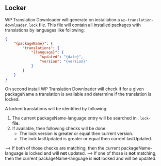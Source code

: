 ## Locker

WP Translation Downloader will generate on installation a `wp-translation-downloader.lock` file. This file will contain all installed packages with translations by languages like following:

```json
{
    "{packageName}": {
        "translations": {
            "{language}": {
                "updated": "{date}",
                "version": "{version}"
            }
        }
    }
}
```

On second install WP Translation Downloader will check if for a given packageName a translation is available and determine if the translation is locked.

A locked translations will be identified by following:

1. The current packageName-language entry will be searched in `.lock`-file.
2. If available, then following checks will be done:
    - The lock version is greater or equal then current version.
    - The lock lastUpdated is greater or equal then current lastUpdated.

--> If both of those checks are matching, then the current packageName-language is locked and will **not** updated.
--> If one of those is **not** matching, then the current packageName-language is **not** locked and will be updated.

